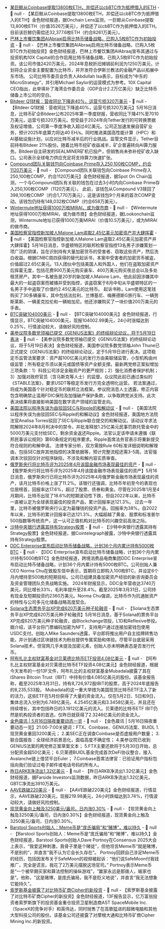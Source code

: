 - [某巨鲸从Coinbase提取13800枚ETH，并偿还以cbBTC作为抵押借入的ETH]() - 📰 null - 【某巨鲸从Coinbase提取13800枚ETH，并偿还以cbBTC作为抵押借入的ETH】金色财经报道，据Onchain Lens监测，一巨鲸从Coinbase提取13,800枚ETH（价值3526万美元），并偿还了以cbBTC作为抵押借入的ETH。目前该巨鲸仍需偿还32,377.6枚ETH（约合8261万美元）。
- [巴林上市餐饮集团AlAbraaj启用比特币储备战略，已购入5枚BTC作为初始投资]() - 📰 null - 【巴林上市餐饮集团AlAbraaj启用比特币储备战略，已购入5枚BTC作为初始投资】金色财经报道，巴林上市餐饮集团AlAbraaj宣布其通过与投资机构10X Capital的合作启用比特币储备战略，已购入5枚BTC作为初始投资。该公司市值2420万美元，2024年息税折旧摊销前利润为1250万美元，计划将企业资金主要配置为比特币，并开发符合伊斯兰教法的金融产品以拓展中东市场。 
公司比特币委员会负责人Abdullah Isa表示，目标成为“中东的MicroStrategy”，并引用Michael Saylor的运营模式为参考。10X Capital CEO指出，此举填补了海湾合作委员会（GDP合计2.2万亿美元）缺乏比特币储备上市公司的空白。
- [Bitdeer Q1财报：营收同比下降逾40%，运营亏损320万美元](https://cointelegraph.com/news/bitdeer-q1-revenue-down-40-year-over-year?ref=onepagecrypto.com) - 📰 null - 【Bitdeer Q1财报：营收同比下降逾40%，运营亏损320万美元】5月16日消息，比特币矿企Bitdeer公布2025年第一季度财报，营收同比下降41%至7010万美元，运营亏损320万美元。但受益于2024年向Tether发行的可转换票据及权证增值，公司第一季度净收入超过4亿美元。公司正加速发展自营矿业务，预计2025年底算力将达40 EH/s。同时推进美国高性能计算（HPC）和AI基础设施计划，以应对比特币减半后的行业挑战。监管文件显示，Tether目前持有Bitdeer 21%股份。随着比特币挖矿收益减半，矿企普遍转向AI算力服务。Bitdeer自主研发的SEALMINER矿机已投产，但销售尚未弥补挖矿收入缺口。公司表示全球电力供应充足将支持算力快速扩张。
- [Compound团队关联钱包向Coinbase Prime存入250,100枚COMP，约合1120万美元](https://x.com/spotonchain/status/1923183100638658964) - 📰 null - 【Compound团队关联钱包向Coinbase Prime存入250,100枚COMP，约合1120万美元】金色财经报道，据Spot On Chain监测，一个与Compound团队有关联的钱包在过去3小时内向Coinbase Prime存入250,100枚COMP（1120万美元）。 
此前，该钱包从Compound V3赎回了398,100枚COMP（约合1,770万美元），这是该钱包9个月来的首次COMP变动。该钱包仍持有148,032枚COMP（约合658万美元）。
- [Wintermute地址获得1000万枚MIRAI，或为做市商](https://x.com/lookonchain/status/1923178572547490228) - 📰 null - 【Wintermute地址获得1000万枚MIRAI，或为做市商】金色财经报道，据Lookonchain监测，Wintermute地址已获得1000万美MIRAI（价值10.5万美元），或为MIRAI的做市商。
- [美国检察官指控新加坡人Malone Lam盗取2.45亿美元加密资产并大肆挥霍]() - 📰 null - 【美国检察官指控新加坡人Malone Lam盗取2.45亿美元加密资产并大肆挥霍】5月16日消息，华盛顿特区的联邦检察官指控13名男子涉嫌策划一项广泛的阴谋，旨在识别持有大量加密货币的受害者、窃取这些资产，然后洗白收益。根据CNBC周四获得的替代起诉书，本案中受害者的加密货币被盗，价值超过2.65亿美元。13人团伙中包括美国人和外国人，他们在盗取加密资产后挥霍无度，包括花费900万美元购买豪车、400万美元购买夜总会以及多处租赁房产。其中一名被告是20岁的新加坡人Malone Lam，他此前因涉嫌其中最大的一起盗窃案而被捕并受到指控，该盗窃案于8月中旬从华盛顿特区的一名男子手中盗取了价值约2.45亿美元的比特币。 
起诉书称，Lam使用这笔钱购买了30多辆豪车，其中包括法拉利、兰博基尼、梅赛德斯G旅行车、一辆劳斯莱斯、一辆麦克拉伦和一辆帕加尼。他还涉嫌购买了一块价值200万美元的手表。
- [BTC突破104000美元]() - 📰 null - 【BTC突破104000美元】金色财经报道，行情显示，BTC突破104000美元，现报104002.99美元，24小时涨幅达到0.25%，行情波动较大，请做好风险控制。
- [美参议院多数党领袖已提交《GENIUS法案》的终结辩论动议，将于5月19日表决](https://coingape.com/stablecoin-bill-genius-act-heads-for-cloture-vote-on-may-19/?ref=onepagecrypto.com) - 📰 null - 【美参议院多数党领袖已提交《GENIUS法案》的终结辩论动议，将于5月19日表决】金色财经报道，美国参议院多数党领袖John Thune已正式提交《GENIUS法案》的终结辩论动议，定于5月19日进行表决。这项稳定币监管法案要求：资产超100亿美元的发行方由美联储监管，小型机构由州级监管；所有稳定币须以美元或国债等资产全额支撑。最新两党修正案拟增加三项条款：1）科技公司涉足金融资产的更严规则；2）强化消费者保护机制；3）加强对政府官员（含马斯克等人士）的监督。众议院此前已通过类似的《STABLE法案》，要求USDT等稳定币发行方完全透明化运营。 
若法案通过，将成为美国首个针对稳定币的联邦立法框架。参议院消息人士透露，修正内容包含明确禁止滥用FDIC保险及加强破产保护条款，以争取跨党派支持。此次表决结果将直接影响美国在数字资产领域的监管走向。
- [美国法院以程序失误为由驳回SEC与Ripple的和解动议](https://cryptoslate.com/court-denies-sec-ripple-settlement-motion-after-finding-procedural-misstep/) - 📰 null - 【美国法院以程序失误为由驳回SEC与Ripple的和解动议】金色财经报道，美国地方法院法官Analisa Torres驳回了SEC与Ripple联合提交的和解动议。该动议寻求法院解除2024年8月判决中的禁令，并批准释放1.25亿美元民事罚款托管金中的5000万美元支付给SEC，剩余资金返还Ripple。法官认定该申请未遵循《联邦民事诉讼规则》第60条规定的程序要求。Ripple首席法务官表示将重新提交符合规则的和解申请。 
法律专家分析，双方需按Rule 60标准详细说明和解理由，包括SEC放弃其他指控的决策依据等，预计完整流程还需3-5周。法官强调本次驳回仅针对程序缺陷，不涉及和解内容实质审查。
- [俄罗斯央行将比特币评为2025年4月该国金融市场表现最佳的资产](https://thedefiant.io/news/markets/russia-s-central-bank-recognizes-bitcoin-s-11-2-april-surge-saudi-arabia-invests-a1b9e488) - 📰 null - 【俄罗斯央行将比特币评为2025年4月该国金融市场表现最佳的资产】5月16日消息，俄罗斯央行已将比特币评为2025年4月俄罗斯金融市场表现最佳的资产，该月比特币价格上涨了11.2%。该银行还强调，比特币年初至今的表现也位居榜首，回报率达17.6%，超过了股票、债券和黄金。尽管在2025年1月至4月期间，比特币出现了18.6%的短期波动性下跌，但自2022年以来，比特币一直被认定为全球表现最佳的投资产品，累计回报率达121.3%。 
过去一年里，比特币被俄罗斯央行认定为最赚钱的投资产品，回报率为38%。自2022年以来，比特币的累计回报率已达121.3%，大幅超越了黄金、股票和标准普尔500指数等传统资产。这一认可正值机构对比特币的兴趣空前高涨之际。
- [沙特中央银行透露其持有Strategy股票](https://x.com/Cointelegraph/status/1923166658601836813) - 📰 null - 【沙特中央银行透露其持有Strategy股票】金色财经报道，据Cointelegraph披露，沙特中央银行透露其持有Strategy股票。
- [DDC Enterprise宣布启动比特币储备战略，计划36个月内累计持有5000枚BTC](https://bitcoinmagazine.com/news/ddc-enterprise-announces-bitcoin-reserve-strategy-targets-5000-btc-within-36-months?ref=onepagecrypto.com) - 📰 null - 【DDC Enterprise宣布启动比特币储备战略，计划36个月内累计持有5000枚BTC】金色财经报道，跨境消费品电商集团DDC Enterprise宣布启动比特币储备战略，计划36个月内累计持有5000枚BTC。公司创始人兼CEO Norma Chu在致股东信中表示，首期将立即购入100枚BTC，并设定6个月内增持至500枚的短期目标。公司已组建具备加密资产经验的新咨询委员会及资金管理团队负责战略实施。 
2024年财报显示，DDC全年营收达3740万美元，同比增长33%，毛利率提升至28.4%。截至2025年3月31日，公司持有现金及短期投资约2360万美元。Norma Chu强调，比特币作为抗通胀资产的特性与公司多元化储备战略高度契合。
- [Solana生态票务平台XP完成620万美元种子轮融资](https://blockworks.co/news/solana-ticketing-platform-xp-raises-ticketmaster?ref=onepagecrypto.com) - 📰 null - 【Solana生态票务平台XP完成620万美元种子轮融资】5月16日消息，基于Solana的票务平台XP完成620万美元种子轮融资，由Blockchange领投，L1D和Reflexive参投。 
据介绍，该平台将门票编码加密为NFT，支持用户通过连接加密钱包使用USDC支付。创始人Mike Saunders透露，平台即将推出用户自主挂牌转售功能，并计划通过区块链技术为粉丝提供专属奖励和体验。尽管平台底层采用Solana技术，但官网几乎未提及加密元素，创始人亦未明确表态是否发行代币。
- [阿布扎比主权财富基金对贝莱德比特币ETF投资4.08亿美元](https://bitcoinmagazine.com/news/abu-dhabis-sovereign-wealth-fund-reveals-408-million-investment-in-blackrocks-bitcoin-etf) - 📰 null - 【阿布扎比主权财富基金对贝莱德比特币ETF投资4.08亿美元】金色财经报道，根据今天发布的一份13F文件，阿布扎比的主权财富基金Mubadala披露了其在iShares Bitcoin Trust（IBIT）中持有价值4.085亿美元的股份。该基金报告称，截至2025年3月31日，持有8,726,972股IBIT的股票，高于2024年底报告的8,235,533股。 
Mubadala的这一重大举措为美国现货比特币ETF注入了新的活力，这些ETF在5月份获得了大量的资金流入。仅在5月2日、5日和9日，集体总流入分别为6.749亿美元、4.2545亿美元和3.3458亿美元，并且还在持续增长，其中包括昨日的3.1912亿美元的流入。贝莱德的比特币ETF IBIT仍然是机构投资者的首选，仅昨日就获得了2.3246亿美元的资金流入。
- [金色晨讯 | 5月16日隔夜重要动态一览]() - 📰 null - 【金色晨讯 | 5月16日隔夜重要动态一览】21:00-7:00关键词：FTX、Coinbase、GENIUS法案、BUIDL 
1.现货黄金重回3200美元； 
2.美SEC正在调查Coinbase是否虚报用户数量； 
3.联合国报告：全球经济前景恶化，面临高度不确定性； 
4.美参议院已收到GENIUS法案的两党修正案草案文本； 
5.FTX主要还款将于5月30日开始，总分配资金超50亿美元； 
6.贝莱德BUIDL基金完成首次DeFi协议整合，接入Avalanche链上借贷平台Euler； 
7.Coinbase首席法律官：已验证用户指标包括向我们验证过电子邮件或电话号码的所有人。
- [昨日ARKB净流出1.32亿美元](https://farside.co.uk/btc/) - 📰 null - 【昨日ARKB净流出1.32亿美元】金色财经报道，据Farside Investors监测数据，昨日ARKB净流出1.32亿美元，GBTC净流出3910万美元。
- [AAVE跌破220美元]() - 📰 null - 【AAVE跌破220美元】金色财经报道，行情显示，AAVE跌破220美元，现报219.98美元，24小时跌幅达到3.74%，行情波动较大，请做好风险控制。
- [现货黄金向上触及3250美元/盎司，日内涨0.30%]() - 📰 null - 【现货黄金向上触及3250美元/盎司，日内涨0.30%】金色财经报道，现货黄金向上触及3250美元/盎司，日内涨0.30%。
- [Barstool Sports创始人：Meme币是“庞氏骗局”和“赌博”，难以持久](https://www.coindesk.com/consensus-toronto-2025-coverage/2025/05/15/dave-portnoy-says-meme-coins-are-gambling-and-not-built-to-last) - 📰 null - 【Barstool Sports创始人：Meme币是“庞氏骗局”和“赌博”，难以持久】金色财经报道，Barstool Sports创始人Dave Portnoy在Consensus 2025大会上表示，“我爱这种刺激，我骨子里是个赌徒”，但他坦言Meme币“就是赌博，不是别的”，并直言“我不认为它会长久存在”。 
Portnoy回顾自己涉足Meme币的经历，包括因发布关于SafeMoon的视频被起诉：“他们说SafeMoon付我钱推广，完全是谎言。我花了2万美元摆脱这场官司。” 
Portnoy表示Meme币是“一个被早期买家和算法控制的操纵游戏”，“赢家永远是那拨人，输家也是”。他称，“这是赌博，是庞氏骗局，我不是贬义地说”，并直言“我无法想象它能持久”。
- [索罗斯基金披露了对比特币矿商Cipher的新投资](https://www.cls.cn/detail/2032408) - 📰 null - 【索罗斯基金披露了对比特币矿商Cipher的新投资】金色财经报道，13F报告显示，亿万富翁投资者索罗斯旗下的投资基金重仓投资卫星制造商AST SpaceMobile Inc.（SpaceX的竞争对手）和英伟达，同时抛售了在高歌猛进的超微电脑和其他大型科技公司的股份。该基金公司还披露了对摩根大通和比特币矿商Cipher Mining Inc.的新投资。
